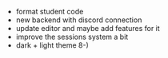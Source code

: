 - format student code
- new backend with discord connection
- update editor and maybe add features for it
- improve the sessions system a bit
- dark + light theme 8-)
